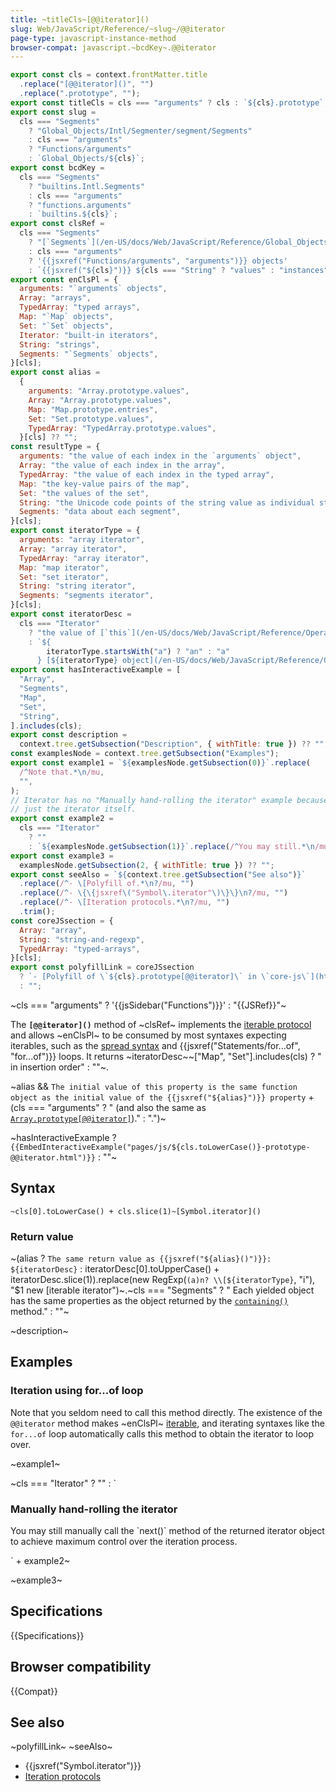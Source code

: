 ```yaml
---
title: ~titleCls~[@@iterator]()
slug: Web/JavaScript/Reference/~slug~/@@iterator
page-type: javascript-instance-method
browser-compat: javascript.~bcdKey~.@@iterator
---
```


```js setup
export const cls = context.frontMatter.title
  .replace("[@@iterator]()", "")
  .replace(".prototype", "");
export const titleCls = cls === "arguments" ? cls : `${cls}.prototype`;
export const slug =
  cls === "Segments"
    ? "Global_Objects/Intl/Segmenter/segment/Segments"
    : cls === "arguments"
    ? "Functions/arguments"
    : `Global_Objects/${cls}`;
export const bcdKey =
  cls === "Segments"
    ? "builtins.Intl.Segments"
    : cls === "arguments"
    ? "functions.arguments"
    : `builtins.${cls}`;
export const clsRef =
  cls === "Segments"
    ? "[`Segments`](/en-US/docs/Web/JavaScript/Reference/Global_Objects/Intl/Segmenter/segment/Segments) instances"
    : cls === "arguments"
    ? '{{jsxref("Functions/arguments", "arguments")}} objects'
    : `{{jsxref("${cls}")}} ${cls === "String" ? "values" : "instances"}`;
export const enClsPl = {
  arguments: "`arguments` objects",
  Array: "arrays",
  TypedArray: "typed arrays",
  Map: "`Map` objects",
  Set: "`Set` objects",
  Iterator: "built-in iterators",
  String: "strings",
  Segments: "`Segments` objects",
}[cls];
export const alias =
  {
    arguments: "Array.prototype.values",
    Array: "Array.prototype.values",
    Map: "Map.prototype.entries",
    Set: "Set.prototype.values",
    TypedArray: "TypedArray.prototype.values",
  }[cls] ?? "";
const resultType = {
  arguments: "the value of each index in the `arguments` object",
  Array: "the value of each index in the array",
  TypedArray: "the value of each index in the typed array",
  Map: "the key-value pairs of the map",
  Set: "the values of the set",
  String: "the Unicode code points of the string value as individual strings",
  Segments: "data about each segment",
}[cls];
export const iteratorType = {
  arguments: "array iterator",
  Array: "array iterator",
  TypedArray: "array iterator",
  Map: "map iterator",
  Set: "set iterator",
  String: "string iterator",
  Segments: "segments iterator",
}[cls];
export const iteratorDesc =
  cls === "Iterator"
    ? "the value of [`this`](/en-US/docs/Web/JavaScript/Reference/Operators/this), which is the iterator object itself"
    : `${
        iteratorType.startsWith("a") ? "an" : "a"
      } [${iteratorType} object](/en-US/docs/Web/JavaScript/Reference/Global_Objects/Iterator) that yields ${resultType}`;
export const hasInteractiveExample = [
  "Array",
  "Segments",
  "Map",
  "Set",
  "String",
].includes(cls);
export const description =
  context.tree.getSubsection("Description", { withTitle: true }) ?? "";
const examplesNode = context.tree.getSubsection("Examples");
export const example1 = `${examplesNode.getSubsection(0)}`.replace(
  /^Note that.*\n/mu,
  "",
);
// Iterator has no "Manually hand-rolling the iterator" example because it's
// just the iterator itself.
export const example2 =
  cls === "Iterator"
    ? ""
    : `${examplesNode.getSubsection(1)}`.replace(/^You may still.*\n/mu, "");
export const example3 =
  examplesNode.getSubsection(2, { withTitle: true }) ?? "";
export const seeAlso = `${context.tree.getSubsection("See also")}`
  .replace(/^- \[Polyfill of.*\n?/mu, "")
  .replace(/^- \{\{jsxref\("Symbol\.iterator"\)\}\}\n?/mu, "")
  .replace(/^- \[Iteration protocols.*\n?/mu, "")
  .trim();
const coreJSsection = {
  Array: "array",
  String: "string-and-regexp",
  TypedArray: "typed-arrays",
}[cls];
export const polyfillLink = coreJSsection
  ? `- [Polyfill of \`${cls}.prototype[@@iterator]\` in \`core-js\`](https://github.com/zloirock/core-js#ecmascript-${coreJSsection})`
  : "";
```

~cls === "arguments" ? '{{jsSidebar("Functions")}}' : "{{JSRef}}"~

The **`[@@iterator]()`** method of ~clsRef~ implements the [iterable protocol](/en-US/docs/Web/JavaScript/Reference/Iteration_protocols) and allows ~enClsPl~ to be consumed by most syntaxes expecting iterables, such as the [spread syntax](/en-US/docs/Web/JavaScript/Reference/Operators/Spread_syntax) and {{jsxref("Statements/for...of", "for...of")}} loops. It returns ~iteratorDesc~~["Map", "Set"].includes(cls) ? " in insertion order" : ""~.

~alias && `The initial value of this property is the same function object as the initial value of the {{jsxref("${alias}")}} property` + (cls === "arguments" ? " (and also the same as [`Array.prototype[@@iterator]`](/en-US/docs/Web/JavaScript/Reference/Global_Objects/Array/@@iterator))." : ".")~

~hasInteractiveExample ? `
{{EmbedInteractiveExample("pages/js/${cls.toLowerCase()}-prototype-@@iterator.html")}}
` : ""~

## Syntax

```js-nolint
~cls[0].toLowerCase() + cls.slice(1)~[Symbol.iterator]()
```

### Return value

~(alias ? `The same return value as {{jsxref("${alias}()")}}: ${iteratorDesc}` : iteratorDesc[0].toUpperCase() + iteratorDesc.slice(1)).replace(new RegExp(`(a)n? \\[${iteratorType}`, "i"), "$1 new [iterable iterator")~.~cls === "Segments" ? " Each yielded object has the same properties as the object returned by the [`containing()`](/en-US/docs/Web/JavaScript/Reference/Global_Objects/Intl/Segmenter/segment/Segments/containing) method." : ""~

~description~

## Examples

### Iteration using for...of loop

Note that you seldom need to call this method directly. The existence of the `@@iterator` method makes ~enClsPl~ [iterable](/en-US/docs/Web/JavaScript/Reference/Iteration_protocols#the_iterable_protocol), and iterating syntaxes like the `for...of` loop automatically calls this method to obtain the iterator to loop over.

~example1~

~cls === "Iterator" ? "" : `

### Manually hand-rolling the iterator

You may still manually call the \`next()\` method of the returned iterator object to achieve maximum control over the iteration process.

` + example2~

~example3~

## Specifications

{{Specifications}}

## Browser compatibility

{{Compat}}

## See also

~polyfillLink~
~seeAlso~
- {{jsxref("Symbol.iterator")}}
- [Iteration protocols](/en-US/docs/Web/JavaScript/Reference/Iteration_protocols)
